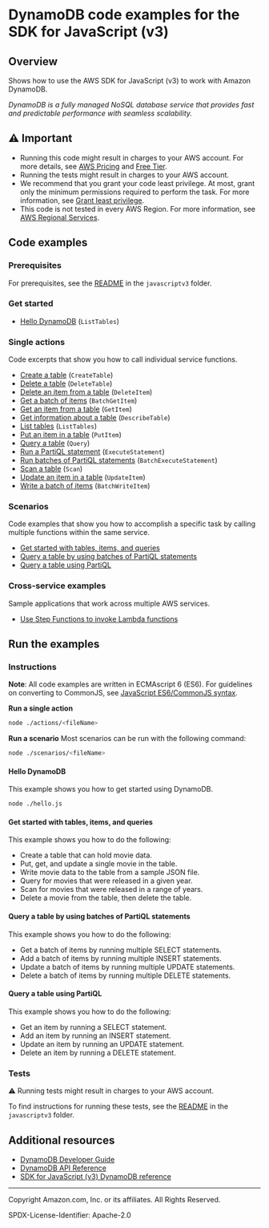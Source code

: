 # DynamoDB code examples for the SDK for JavaScript (v3)

## Overview

Shows how to use the AWS SDK for JavaScript (v3) to work with Amazon DynamoDB.

<!--custom.overview.start-->
<!--custom.overview.end-->

_DynamoDB is a fully managed NoSQL database service that provides fast and predictable performance with seamless scalability._

## ⚠ Important

* Running this code might result in charges to your AWS account. For more details, see [AWS Pricing](https://aws.amazon.com/pricing/) and [Free Tier](https://aws.amazon.com/free/).
* Running the tests might result in charges to your AWS account.
* We recommend that you grant your code least privilege. At most, grant only the minimum permissions required to perform the task. For more information, see [Grant least privilege](https://docs.aws.amazon.com/IAM/latest/UserGuide/best-practices.html#grant-least-privilege).
* This code is not tested in every AWS Region. For more information, see [AWS Regional Services](https://aws.amazon.com/about-aws/global-infrastructure/regional-product-services).

<!--custom.important.start-->
<!--custom.important.end-->

## Code examples

### Prerequisites

For prerequisites, see the [README](../../README.md#Prerequisites) in the `javascriptv3` folder.


<!--custom.prerequisites.start-->
<!--custom.prerequisites.end-->

### Get started

- [Hello DynamoDB](hello.js#L6) (`ListTables`)


### Single actions

Code excerpts that show you how to call individual service functions.

- [Create a table](actions/create-table.js#L6) (`CreateTable`)
- [Delete a table](actions/delete-table.js#L6) (`DeleteTable`)
- [Delete an item from a table](actions/document-client/delete.js#L6) (`DeleteItem`)
- [Get a batch of items](actions/document-client/batch-get.js#L6) (`BatchGetItem`)
- [Get an item from a table](actions/document-client/get.js#L6) (`GetItem`)
- [Get information about a table](actions/describe-table.js#L6) (`DescribeTable`)
- [List tables](actions/list-tables.js#L6) (`ListTables`)
- [Put an item in a table](actions/document-client/put.js#L6) (`PutItem`)
- [Query a table](actions/document-client/query.js#L6) (`Query`)
- [Run a PartiQL statement](actions/partiql/partiql-put.js#L6) (`ExecuteStatement`)
- [Run batches of PartiQL statements](actions/partiql/partiql-batch-put.js#L6) (`BatchExecuteStatement`)
- [Scan a table](actions/document-client/scan.js#L6) (`Scan`)
- [Update an item in a table](actions/document-client/update.js#L6) (`UpdateItem`)
- [Write a batch of items](actions/document-client/batch-write.js#L6) (`BatchWriteItem`)

### Scenarios

Code examples that show you how to accomplish a specific task by calling multiple
functions within the same service.

- [Get started with tables, items, and queries](scenarios/basic.js)
- [Query a table by using batches of PartiQL statements](scenarios/partiql-batch.js)
- [Query a table using PartiQL](scenarios/partiql-single.js)

### Cross-service examples

Sample applications that work across multiple AWS services.

- [Use Step Functions to invoke Lambda functions](../../example_code/cross-services/lambda-step-functions)


<!--custom.examples.start-->
<!--custom.examples.end-->

## Run the examples

### Instructions

**Note**: All code examples are written in ECMAscript 6 (ES6). For guidelines on converting to CommonJS, see
[JavaScript ES6/CommonJS syntax](https://docs.aws.amazon.com/sdk-for-javascript/v3/developer-guide/sdk-examples-javascript-syntax.html).

**Run a single action**

```bash
node ./actions/<fileName>
```

**Run a scenario**
Most scenarios can be run with the following command:
```bash
node ./scenarios/<fileName>
```

<!--custom.instructions.start-->
<!--custom.instructions.end-->

#### Hello DynamoDB

This example shows you how to get started using DynamoDB.

```bash
node ./hello.js
```


#### Get started with tables, items, and queries

This example shows you how to do the following:

- Create a table that can hold movie data.
- Put, get, and update a single movie in the table.
- Write movie data to the table from a sample JSON file.
- Query for movies that were released in a given year.
- Scan for movies that were released in a range of years.
- Delete a movie from the table, then delete the table.

<!--custom.scenario_prereqs.dynamodb_Scenario_GettingStartedMovies.start-->
<!--custom.scenario_prereqs.dynamodb_Scenario_GettingStartedMovies.end-->


<!--custom.scenarios.dynamodb_Scenario_GettingStartedMovies.start-->
<!--custom.scenarios.dynamodb_Scenario_GettingStartedMovies.end-->

#### Query a table by using batches of PartiQL statements

This example shows you how to do the following:

- Get a batch of items by running multiple SELECT statements.
- Add a batch of items by running multiple INSERT statements.
- Update a batch of items by running multiple UPDATE statements.
- Delete a batch of items by running multiple DELETE statements.

<!--custom.scenario_prereqs.dynamodb_Scenario_PartiQLBatch.start-->
<!--custom.scenario_prereqs.dynamodb_Scenario_PartiQLBatch.end-->


<!--custom.scenarios.dynamodb_Scenario_PartiQLBatch.start-->
<!--custom.scenarios.dynamodb_Scenario_PartiQLBatch.end-->

#### Query a table using PartiQL

This example shows you how to do the following:

- Get an item by running a SELECT statement.
- Add an item by running an INSERT statement.
- Update an item by running an UPDATE statement.
- Delete an item by running a DELETE statement.

<!--custom.scenario_prereqs.dynamodb_Scenario_PartiQLSingle.start-->
<!--custom.scenario_prereqs.dynamodb_Scenario_PartiQLSingle.end-->


<!--custom.scenarios.dynamodb_Scenario_PartiQLSingle.start-->
<!--custom.scenarios.dynamodb_Scenario_PartiQLSingle.end-->

### Tests

⚠ Running tests might result in charges to your AWS account.


To find instructions for running these tests, see the [README](../../README.md#Tests)
in the `javascriptv3` folder.



<!--custom.tests.start-->
<!--custom.tests.end-->

## Additional resources

- [DynamoDB Developer Guide](https://docs.aws.amazon.com/amazondynamodb/latest/developerguide/Introduction.html)
- [DynamoDB API Reference](https://docs.aws.amazon.com/amazondynamodb/latest/APIReference/Welcome.html)
- [SDK for JavaScript (v3) DynamoDB reference](https://docs.aws.amazon.com/AWSJavaScriptSDK/v3/latest/client/dynamodb)

<!--custom.resources.start-->
<!--custom.resources.end-->

---

Copyright Amazon.com, Inc. or its affiliates. All Rights Reserved.

SPDX-License-Identifier: Apache-2.0